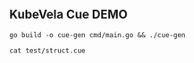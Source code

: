 ## KubeVela Cue DEMO

```shell
go build -o cue-gen cmd/main.go && ./cue-gen

cat test/struct.cue
```
